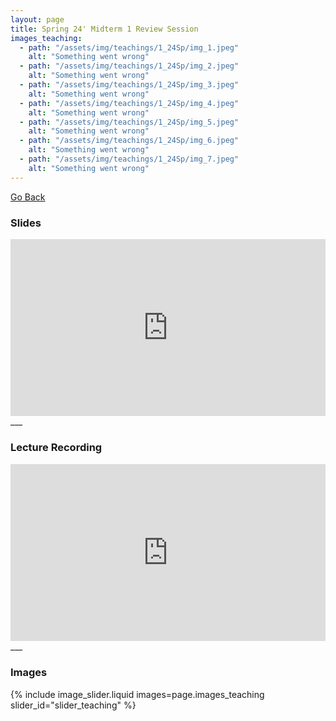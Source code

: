 ```yaml
---
layout: page
title: Spring 24' Midterm 1 Review Session
images_teaching:
  - path: "/assets/img/teachings/1_24Sp/img_1.jpeg"
    alt: "Something went wrong"
  - path: "/assets/img/teachings/1_24Sp/img_2.jpeg"
    alt: "Something went wrong"
  - path: "/assets/img/teachings/1_24Sp/img_3.jpeg"
    alt: "Something went wrong"
  - path: "/assets/img/teachings/1_24Sp/img_4.jpeg"
    alt: "Something went wrong"
  - path: "/assets/img/teachings/1_24Sp/img_5.jpeg"
    alt: "Something went wrong"
  - path: "/assets/img/teachings/1_24Sp/img_6.jpeg"
    alt: "Something went wrong"
  - path: "/assets/img/teachings/1_24Sp/img_7.jpeg"
    alt: "Something went wrong"
---
```


[Go Back](/teaching)

### Slides

<div style="position: relative; padding-bottom: 56.25%; height: 0; overflow: hidden;">
  <iframe src="https://docs.google.com/presentation/d/e/2PACX-1vSiGDkaj9eLR5HrpU_ZX1RtrCSwJW7ZWwmFINtlnfPjSk9DjAEzyp-Ab-zplTYr4w/pub?start=true&loop=true&delayms=3000" frameborder="0" style="position: absolute; top: 0; left: 0; width: 100%; height: 100%;" allowfullscreen="true" mozallowfullscreen="true" webkitallowfullscreen="true"></iframe>
</div>
___

### Lecture Recording

<div style="position: relative; padding-bottom: 56.25%; height: 0; overflow: hidden;">
  <iframe src="https://www.youtube.com/embed/ig7Zr9fbyEg" frameborder="0" style="position: absolute; top: 0; left: 0; width: 100%; height: 100%;" allow="accelerometer; autoplay; clipboard-write; encrypted-media; gyroscope; picture-in-picture" allowfullscreen></iframe>
</div>
___

### Images

{% include image_slider.liquid images=page.images_teaching slider_id="slider_teaching" %}
